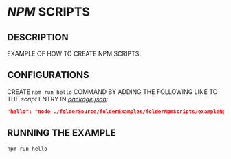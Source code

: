# _NPM_ SCRIPTS

## DESCRIPTION

EXAMPLE OF HOW TO CREATE NPM SCRIPTS.

## CONFIGURATIONS

CREATE `npm run hello` COMMAND BY ADDING THE FOLLOWING LINE TO THE _script_ ENTRY IN [_package.json_](/package.json):

```json
"hello": "node ./folderSource/folderExamples/folderNpmScripts/exampleNpmScripts.js",
```

## RUNNING THE EXAMPLE

```bash
npm run hello
```

